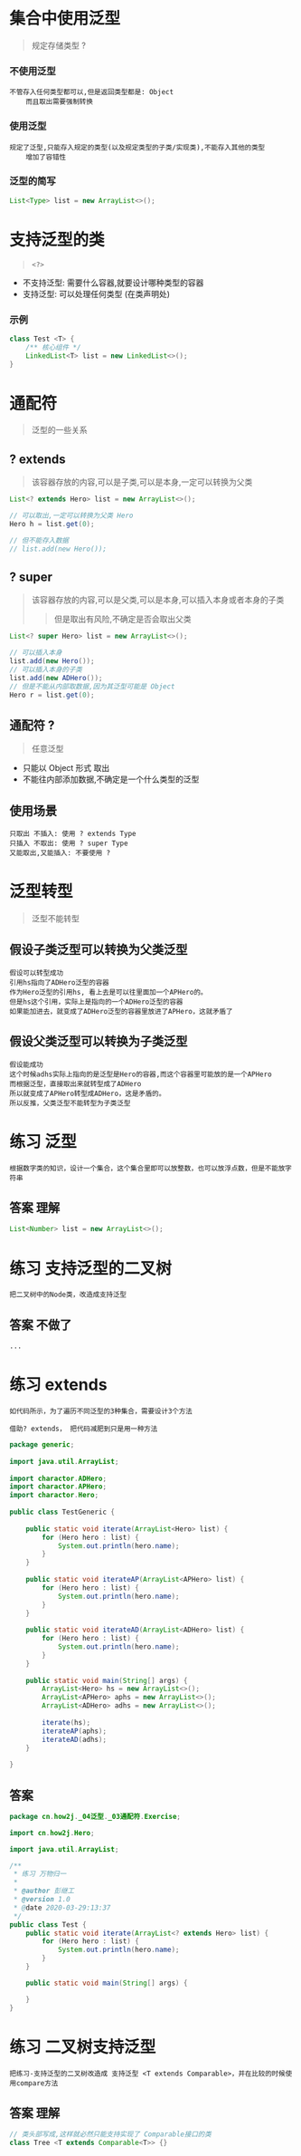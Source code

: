 # 集合中使用泛型
> 规定存储类型 ?

### 不使用泛型

```text
不管存入任何类型都可以,但是返回类型都是: Object
    而且取出需要强制转换
```

### 使用泛型

```text
规定了泛型,只能存入规定的类型(以及规定类型的子类/实现类),不能存入其他的类型
    增加了容错性
```

### 泛型的简写
```java
List<Type> list = new ArrayList<>();
```

# 支持泛型的类
> ```<?>```

* 不支持泛型: 需要什么容器,就要设计哪种类型的容器
* 支持泛型: 可以处理任何类型 (在类声明处)

### 示例

```java
class Test <T> {
    /** 核心组件 */
    LinkedList<T> list = new LinkedList<>();
}
```

# 通配符
> 泛型的一些关系

## ? extends
> 该容器存放的内容,可以是子类,可以是本身,一定可以转换为父类

```java
List<? extends Hero> list = new ArrayList<>();

// 可以取出,一定可以转换为父类 Hero
Hero h = list.get(0);

// 但不能存入数据
// list.add(new Hero());
```

## ? super
> 该容器存放的内容,可以是父类,可以是本身,可以插入本身或者本身的子类
>> 但是取出有风险,不确定是否会取出父类

```java
List<? super Hero> list = new ArrayList<>();

// 可以插入本身
list.add(new Hero());
// 可以插入本身的子类
list.add(new ADHero());
// 但是不能从内部取数据,因为其泛型可能是 Object
Hero r = list.get(0);
```

## 通配符 ?
> 任意泛型

* 只能以 Object 形式 取出
* 不能往内部添加数据,不确定是一个什么类型的泛型

## 使用场景

```text
只取出 不插入: 使用 ? extends Type
只插入 不取出: 使用 ? super Type
又能取出,又能插入: 不要使用 ?
```

# 泛型转型
> 泛型不能转型

## 假设子类泛型可以转换为父类泛型

```text
假设可以转型成功
引用hs指向了ADHero泛型的容器
作为Hero泛型的引用hs, 看上去是可以往里面加一个APHero的。
但是hs这个引用，实际上是指向的一个ADHero泛型的容器
如果能加进去，就变成了ADHero泛型的容器里放进了APHero，这就矛盾了
```

## 假设父类泛型可以转换为子类泛型

```text
假设能成功
这个时候adhs实际上指向的是泛型是Hero的容器,而这个容器里可能放的是一个APHero
而根据泛型，直接取出来就转型成了ADHero
所以就变成了APHero转型成ADHero，这是矛盾的。 
所以反推，父类泛型不能转型为子类泛型 
```

# 练习 泛型

```text
根据数字类的知识，设计一个集合，这个集合里即可以放整数，也可以放浮点数，但是不能放字符串 
```

## 答案 理解

```java
List<Number> list = new ArrayList<>();
```

#  练习 支持泛型的二叉树

```text
把二叉树中的Node类，改造成支持泛型 
```

## 答案 不做了

```text
...
```

# 练习 extends

```text
如代码所示，为了遍历不同泛型的3种集合，需要设计3个方法

借助? extends， 把代码减肥到只是用一种方法 
```

```java
package generic;
 
import java.util.ArrayList;
 
import charactor.ADHero;
import charactor.APHero;
import charactor.Hero;
 
public class TestGeneric {
 
    public static void iterate(ArrayList<Hero> list) {
        for (Hero hero : list) {
            System.out.println(hero.name);
        }
    }
 
    public static void iterateAP(ArrayList<APHero> list) {
        for (Hero hero : list) {
            System.out.println(hero.name);
        }
    }
 
    public static void iterateAD(ArrayList<ADHero> list) {
        for (Hero hero : list) {
            System.out.println(hero.name);
        }
    }
 
    public static void main(String[] args) {
        ArrayList<Hero> hs = new ArrayList<>();
        ArrayList<APHero> aphs = new ArrayList<>();
        ArrayList<ADHero> adhs = new ArrayList<>();
 
        iterate(hs);
        iterateAP(aphs);
        iterateAD(adhs);
    }
 
}
```

## 答案

```java
package cn.how2j._04泛型._03通配符.Exercise;

import cn.how2j.Hero;

import java.util.ArrayList;

/**
 * 练习 万物归一
 *
 * @author 彭继工
 * @version 1.0
 * @date 2020-03-29:13:37
 */
public class Test {
    public static void iterate(ArrayList<? extends Hero> list) {
        for (Hero hero : list) {
            System.out.println(hero.name);
        }
    }

    public static void main(String[] args) {

    }
}
```

# 练习 二叉树支持泛型

```text
把练习-支持泛型的二叉树改造成 支持泛型 <T extends Comparable>，并在比较的时候使用compare方法 
```

## 答案 理解

```java
// 类头部写成,这样就必然只能支持实现了 Comparable接口的类
class Tree <T extends Comparable<T>> {}
```